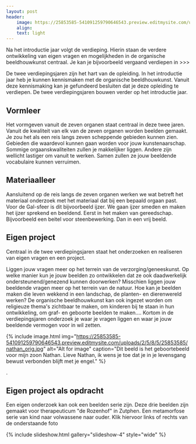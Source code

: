 ```yaml
---
layout: post
header:
    image: https://25853585-541091259790646543.preview.editmysite.com/uploads/2/5/8/5/25853585/header-0_orig.jpg
    align:
    text: light
---
```

Na het introductie jaar volgt de verdieping. Hierin staan de verdere ontwikkeling van eigen vragen en mogelijkheden in de organische beeldhouwkunst centraal. Je kan je bijvoorbeeld vergaand verdiepen in >>>


De twee verdiepingsjaren zijn het hart van de opleiding.
In het introductie jaar heb je kunnen kennismaken met de organische beeldhouwkunst. Vanuit deze kennismaking kan je gefundeerd besluiten dat je deze opleiding te verdiepen. De twee verdiepingsjaren bouwen verder op het introductie jaar.


## Vormleer

Het vormgeven vanuit de zeven organen staat centraal in deze twee jaren. Vanuit de kwaliteit van elk van de zeven organen worden beelden gemaakt. Je zou het als een reis langs zeven scheppende gebieden kunnen zien. Gebieden die waardevol kunnen gaan worden voor jouw kunstenaarschap. Sommige orgaanskwaliteiten zullen je makkelijker liggen. Andere zijn wellicht lastiger om vanuit te werken. Samen zullen ze jouw beeldende vocabulaire kunnen verruimen.


## Materiaalleer
Aansluitend op de reis langs de zeven organen werken we wat betreft het materiaal onderzoek met het materiaal dat bij een bepaald orgaan past.
Voor de Gal-sfeer is dit bijvoorbeeld ijzer. We gaan ijzer smeden en maken het ijzer sprekend en beeldend. Eerst in het maken van gereedschap. Bijvoorbeeld een beitel voor steenbewerking. Dan in een vrij beeld.



## Eigen project

Centraal in de twee verdiepingsjaren staat het onderzoeken en realiseren van eigen vragen en een project.

Liggen jouw vragen meer op het terrein van de verzorging/geneeskunst. Op welke manier kun je jouw beelden zo ontwikkelen dat ze ook daadwerkelijk ondersteunend/genezend kunnen doorwerken?
Misschien liggen jouw beeldende vragen meer op het terrein van de natuur. Hoe kan je beelden maken die leven wekkend in een landschap, de planten- en dierenwereld werken?
De organische beeldhouwkunst kan ook ingezet worden om religieuze thema's zichtbaar te maken, om kinderen bij te staan in hun ontwikkeling, om graf- en geboorte beelden te maken....
Kortom in de verdiepingsjaren onderzoek je waar je vragen liggen en waar je jouw beeldende vermogen voor in wil zetten.



{% include image.html img="https://25853585-541091259790646543.preview.editmysite.com/uploads/2/5/8/5/25853585/nathan_orig.jpg" alt="Alt for image" caption="Dit beeld is het geboortebeeld voor mijn zoon Nathan. Lieve Nathan, ik wens je toe dat je in je levensgang bewust verbonden blijft met je engel." %}

.


## Eigen project als opdracht
Een eigen onderzoek kan ook een beelden serie zijn. Deze drie beelden zijn gemaakt voor therapeuticum "de Rozenhof" in Zutphen. Een metamorfose serie van kind naar volwassene naar ouder.
Klik hiervoor links of rechts van de onderstaande foto


{% include slideshow.html gallery="slideshow-4" style="wide" %}
